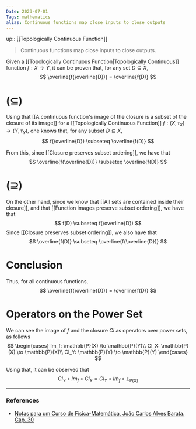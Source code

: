 ```yaml
---
Date: 2023-07-01
Tags: mathematics
alias: Continuous functions map close inputs to close outputs
---
```

up:: [[Topologically Continuous Function]]

> Continuous functions map close inputs to close outputs.

Given a [[Topologically Continuous Function|Topologically Continuous]] function $f: X \to Y$, it can be proven that, for any set $D \subseteq X$,
$$
\overline{f(\overline{D})} = \overline{f(D)}
$$
# $(\subseteq)$
Using that [[A continuous function's image of the closure is a subset of the closure of its image]] for a [[Topologically Continuous Function]] $f: (X, \tau_X) \to (Y, \tau_Y)$, one knows that, for any subset $D \subseteq X$,
$$
f(\overline{D}) \subseteq \overline{f(D)}
$$

From this, since [[Closure preserves subset ordering]], we have that 
$$
\overline{f(\overline{D})}  \subseteq \overline{f(D)}
$$
# $(\supseteq)$
On the other hand, since we know that [[All sets are contained inside their closure]], and that [[Function images preserve subset ordering]], we have that
$$
f(D) \subseteq f(\overline{D})
$$
Since [[Closure preserves subset ordering]], we also have that
$$
\overline{f(D)} \subseteq \overline{f(\overline{D})}
$$

# Conclusion
Thus, for all continuous functions, 
$$
\overline{f(\overline{D})} = \overline{f(D)}
$$

# Operators on the Power Set
We can see the image of $f$ and the closure $Cl$ as operators over power sets, as follows 
$$
\begin{cases}
Im_f: \mathbb{P}(X) \to \mathbb{P}(Y)\\
Cl_X: \mathbb{P}(X) \to \mathbb{P}(X)\\
Cl_Y: \mathbb{P}(Y) \to \mathbb{P}(Y) 
\end{cases}
$$

Using that, it can be observed that
$$
Cl_Y \circ Im_f \circ Cl_X = Cl_Y \circ Im_f \circ \mathbb{1}_{\mathbb{P}(X)}
$$

---
### References
- [Notas para um Curso de Física-Matemática, João Carlos Alves Barata. Cap. 30](http://denebola.if.usp.br/~jbarata/Notas_de_aula/arquivos/nc-cap30.pdf)